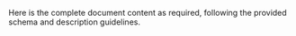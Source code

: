 Here is the complete document content as required, following the provided schema and description guidelines.